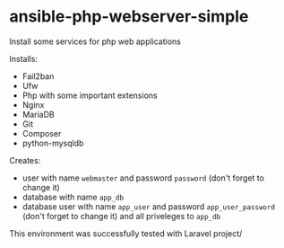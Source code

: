 # ansible-php-webserver-simple
Install some services for php web applications

Installs:
- Fail2ban
- Ufw
- Php with some important extensions
- Nginx 
- MariaDB
- Git
- Composer
- python-mysqldb

Creates:
- user with name `webmaster` and password `password` (don't forget to change it)
- database with name `app_db`
- database user with name `app_user` and password `app_user_password` (don't forget to change it) and all priveleges to `app_db`

This environment was successfully tested with Laravel project/

